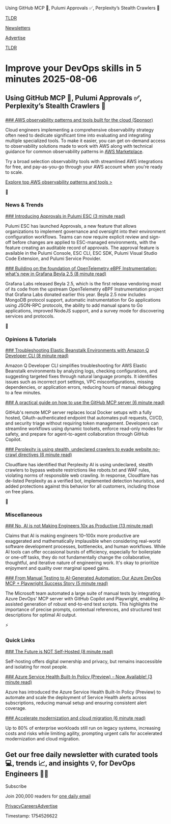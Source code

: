 Using GitHub MCP 🔮, Pulumi Approvals ✅, Perplexity’s Stealth Crawlers 🥷

[TLDR](/)

[Newsletters](/newsletters)

[Advertise](https://advertise.tldr.tech/)

[TLDR](/)

# Improve your DevOps skills in 5 minutes 2025-08-06

## Using GitHub MCP 🔮, Pulumi Approvals ✅, Perplexity’s Stealth Crawlers 🥷

### 

[### AWS observability patterns and tools built for the cloud (Sponsor)](https://aws.amazon.com/marketplace/build-learn/application-performance-monitoring-observability?trk=a8025825-17fc-4038-9b4b-1d6f89d92d9c&amp;sc_channel=el)

Cloud engineers implementing a comprehensive observability strategy often need to dedicate significant time into evaluating and integrating multiple specialized tools. To make it easier, you can get on-demand access to observability solutions made to work with AWS along with technical guidance for common observability patterns in [AWS Marketplace](https://aws.amazon.com/marketplace/build-learn/application-performance-monitoring-observability?trk=a8025825-17fc-4038-9b4b-1d6f89d92d9c&sc_channel=el).

Try a broad selection observability tools with streamlined AWS integrations for free, and pay-as-you-go through your AWS account when you're ready to scale.

[Explore top AWS observability patterns and tools >](https://aws.amazon.com/marketplace/build-learn/application-performance-monitoring-observability?trk=a8025825-17fc-4038-9b4b-1d6f89d92d9c&sc_channel=el)

📱

### News & Trends

[### Introducing Approvals in Pulumi ESC (3 minute read)](https://www.pulumi.com/blog/approvals-in-pulumi-esc/?utm_source=tldrdevops)

Pulumi ESC has launched Approvals, a new feature that allows organizations to implement governance and oversight into their environment configuration workflows. Teams can now require explicit review and sign-off before changes are applied to ESC-managed environments, with the feature creating an auditable record of approvals. The approval feature is available in the Pulumi Console, ESC CLI, ESC SDK, Pulumi Visual Studio Code Extension, and Pulumi Service Provider.

[### Building on the foundation of OpenTelemetry eBPF Instrumentation: what's new in Grafana Beyla 2.5 (8 minute read)](https://grafana.com/blog/2025/08/04/building-on-the-foundation-of-opentelemetry-ebpf-instrumentation-what-s-new-in-grafana-beyla-2-5/?utm_source=tldrdevops)

Grafana Labs released Beyla 2.5, which is the first release vendoring most of its code from the upstream OpenTelemetry eBPF Instrumentation project that Grafana Labs donated earlier this year. Beyla 2.5 now includes MongoDB protocol support, automatic instrumentation for Go applications using JSON-RPC protocols, the ability to add manual spans to Go applications, improved NodeJS support, and a survey mode for discovering services and protocols.

🚀

### Opinions & Tutorials

[### Troubleshooting Elastic Beanstalk Environments with Amazon Q Developer CLI (8 minute read)](https://aws.amazon.com/blogs/devops/troubleshooting-elastic-beanstalk-environments-with-amazon-q-developer-cli/?utm_source=tldrdevops)

Amazon Q Developer CLI simplifies troubleshooting for AWS Elastic Beanstalk environments by analyzing logs, checking configurations, and suggesting targeted fixes through natural language prompts. It identifies issues such as incorrect port settings, VPC misconfigurations, missing dependencies, or application errors, reducing hours of manual debugging to a few minutes.

[### A practical guide on how to use the GitHub MCP server (6 minute read)](https://github.blog/ai-and-ml/generative-ai/a-practical-guide-on-how-to-use-the-github-mcp-server/?utm_source=tldrdevops)

GitHub's remote MCP server replaces local Docker setups with a fully hosted, OAuth-authenticated endpoint that automates pull requests, CI/CD, and security triage without requiring token management. Developers can streamline workflows using dynamic toolsets, enforce read-only modes for safety, and prepare for agent-to-agent collaboration through GitHub Copilot.

[### Perplexity is using stealth, undeclared crawlers to evade website no-crawl directives (6 minute read)](https://blog.cloudflare.com/perplexity-is-using-stealth-undeclared-crawlers-to-evade-website-no-crawl-directives/?utm_source=tldrdevops)

Cloudflare has identified that Perplexity AI is using undeclared, stealth crawlers to bypass website restrictions like robots.txt and WAF rules, violating norms of responsible web crawling. In response, Cloudflare has de-listed Perplexity as a verified bot, implemented detection heuristics, and added protections against this behavior for all customers, including those on free plans.

🎁

### Miscellaneous

[### No, AI is not Making Engineers 10x as Productive (13 minute read)](https://colton.dev/blog/curing-your-ai-10x-engineer-imposter-syndrome/?utm_source=tldrdevops)

Claims that AI is making engineers 10–100x more productive are exaggerated and mathematically implausible when considering real-world software development processes, bottlenecks, and human workflows. While AI tools can offer occasional bursts of efficiency, especially for boilerplate or one-off tasks, they do not fundamentally change the collaborative, thoughtful, and iterative nature of engineering work. It's okay to prioritize enjoyment and quality over marginal speed gains.

[### From Manual Testing to AI-Generated Automation: Our Azure DevOps MCP + Playwright Success Story (5 minute read)](https://devblogs.microsoft.com/devops/from-manual-testing-to-ai-generated-automation-our-azure-devops-mcp-playwright-success-story/?utm_source=tldrdevops)

The Microsoft team automated a large suite of manual tests by integrating Azure DevOps' MCP server with GitHub Copilot and Playwright, enabling AI-assisted generation of robust end-to-end test scripts. This highlights the importance of precise prompts, contextual references, and structured test descriptions for optimal AI output.

⚡️

### Quick Links

[### The Future is NOT Self-Hosted (8 minute read)](https://www.drewlyton.com/story/the-future-is-not-self-hosted/?utm_source=tldrdevops)

Self-hosting offers digital ownership and privacy, but remains inaccessible and isolating for most people.

[### Azure Service Health Built-In Policy (Preview) – Now Available! (3 minute read)](https://techcommunity.microsoft.com/blog/azuregovernanceandmanagementblog/%F0%9F%9A%A8-azure-service-health-built-in-policy-preview-%E2%80%93-now-available/4436626?utm_source=tldrdevops)

Azure has introduced the Azure Service Health Built-In Policy (Preview) to automate and scale the deployment of Service Health alerts across subscriptions, reducing manual setup and ensuring consistent alert coverage.

[### Accelerate modernization and cloud migration (6 minute read)](https://www.docker.com/blog/accelerate-modernization-and-cloud-migration/?utm_source=tldrdevops)

Up to 80% of enterprise workloads still run on legacy systems, increasing costs and risks while limiting agility, prompting urgent calls for accelerated modernization and cloud migration.

## Get our free daily newsletter with curated tools 💻, trends 📈, and insights 💡, for DevOps Engineers 👨‍💻

Subscribe

Join 200,000 readers for [one daily email](/api/latest/devops)

[Privacy](/privacy)[Careers](https://jobs.ashbyhq.com/tldr.tech)[Advertise](/devops/advertise)

Timestamp: 1754526622